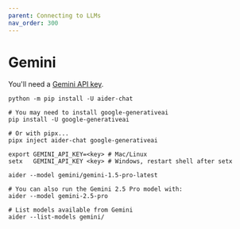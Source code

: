 ```yaml
---
parent: Connecting to LLMs
nav_order: 300
---
```


# Gemini

You'll need a [Gemini API key](https://aistudio.google.com/app/u/2/apikey).

```
python -m pip install -U aider-chat

# You may need to install google-generativeai
pip install -U google-generativeai

# Or with pipx...
pipx inject aider-chat google-generativeai

export GEMINI_API_KEY=<key> # Mac/Linux
setx   GEMINI_API_KEY <key> # Windows, restart shell after setx

aider --model gemini/gemini-1.5-pro-latest

# You can also run the Gemini 2.5 Pro model with:
aider --model gemini-2.5-pro

# List models available from Gemini
aider --list-models gemini/
```

